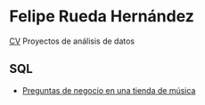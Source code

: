 # Felipe Rueda Hernández
[CV](https://github.com/feliperuedah/Data-science/blob/master/Felipe%20Rueda%20Hern%C3%A1ndez%20CV.pdf)
Proyectos de análisis de datos

## SQL
- [Preguntas de negocio en una tienda de música](https://github.com/feliperuedah/Data-science/blob/master/musica.ipynb)
